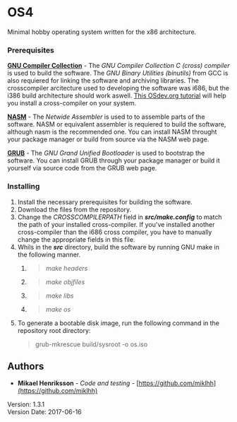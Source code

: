 # OS4
Minimal hobby operating system written for the x86 architecture.

### Prerequisites
**[GNU Compiler Collection](https://gcc.gnu.org/)** - The *GNU Compiler Collection C (cross) compiler* is used to build the software. The *GNU Binary Utilities (binutils)* from GCC is also requiered for linking the software and archiving libraries. The crosscompiler arcitecture used to developing the software was i686, but the i386 build architecture should work aswell. [This OSdev.org tutorial](http://wiki.osdev.org/GCC_Cross-Compiler) will help you install a cross-compiler on your system.

**[NASM](http://www.nasm.us/)** - The *Netwide Assembler* is used to to assemble parts of the software. NASM or equivalent assembler is requiered to build the software, although nasm is the recommended one. You can install NASM throught your package manager or build from source via the NASM web page.

**[GRUB](https://www.gnu.org/software/grub/)** - The *GNU Grand Unified Bootloader* is used to bootstrap the software. You can install GRUB through your package manager or build it yourself via source code from the GRUB web page.

### Installing
1. Install the necessary prerequisites for building the software.
2. Download the files from the repository.
3. Change the *CROSSCOMPILERPATH* field in ***src/make.config*** to match the path of your installed cross-compiler. If you've installed another cross-compiler than the i686 cross compiler, you have to manually change the appropriate fields in this file.
4. Whils in the ***src*** directory, build the software by running GNU make in the following manner.
    1. > *make headers*
    2. > *make objfiles*
    3. > *make libs*
    4. > *make os*
5. To generate a bootable disk image, run the following command in the repository root directory:
    > grub-mkrescue build/sysroot -o os.iso
  

## Authors
* **Mikael Henriksson** - *Code and testing* - [https://github.com/miklhh](https://github.com/miklhh)

Version: 1.3.1 <br />
Version Date: 2017-06-16

